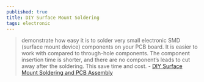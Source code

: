 ```yaml
---
published: true
title: DIY Surface Mount Soldering
tags: electronic
---
```

> demonstrate how easy it is to solder very small electronic SMD (surface mount device) components on your PCB board. It is easier to work with compared to through-hole components. The component insertion time is shorter, and there are no component’s leads to cut away after the soldering. This save time and cost. - [DIY Surface Mount Soldering and PCB Assembly](http://www.pic-control.com/diy-surface-mount-soldering-and-pcb-assembly/)
